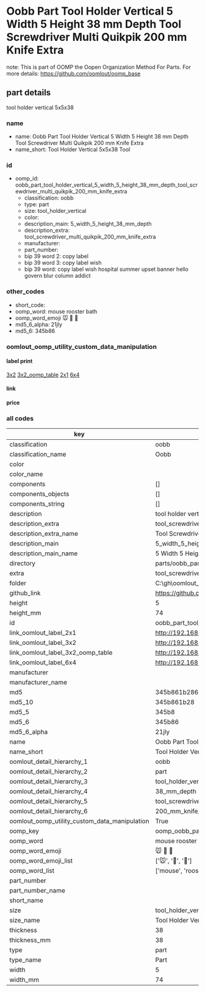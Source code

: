 # Oobb Part Tool Holder Vertical 5 Width 5 Height 38 mm Depth Tool Screwdriver Multi Quikpik 200 mm Knife Extra  

note: This is part of OOMP the Oopen Organization Method For Parts. For more details: https://github.com/oomlout/oomp_base

##  part details
  



tool holder vertical 5x5x38



### name
* name: Oobb Part Tool Holder Vertical 5 Width 5 Height 38 mm Depth Tool Screwdriver Multi Quikpik 200 mm Knife Extra
* name_short: Tool Holder Vertical 5x5x38 Tool
### id
* oomp_id: oobb_part_tool_holder_vertical_5_width_5_height_38_mm_depth_tool_screwdriver_multi_quikpik_200_mm_knife_extra
  * classification: oobb
  * type: part
  * size: tool_holder_vertical
  * color: 
  * description_main: 5_width_5_height_38_mm_depth
  * description_extra: tool_screwdriver_multi_quikpik_200_mm_knife_extra
  * manufacturer: 
  * part_number: 
  * bip 39 word 2: copy label
  * bip 39 word 3: copy label wish
  * bip 39 word: copy label wish hospital summer upset banner hello govern blur column addict

### other_codes
* short_code: 
* oomp_word: mouse rooster bath
* oomp_word_emoji :mouse: :rooster: :bath:
* md5_6_alpha: 21jly
* md5_6: 345b86






### oomlout_oomp_utility_custom_data_manipulation
#### label print
[3x2](http://192.168.1.245:1112/?label=oomp%2021jly)
[3x2_oomp_table](http://192.168.1.108:1112/?label=oomp%2021jly)
[2x1](http://192.168.1.242:1112/?label=oomp%2021jly)
[6x4](http://192.168.1.55:1112/?label=oomp%2021jly)    

#### link

                              

#### price







### all codes 
| key | value |  
| --- | --- |  
| classification | oobb |  
| classification_name | Oobb |  
| color |  |  
| color_name |  |  
| components | [] |  
| components_objects | [] |  
| components_string | [] |  
| description | tool holder vertical 5x5x38 |  
| description_extra | tool_screwdriver_multi_quikpik_200_mm_knife_extra |  
| description_extra_name | Tool Screwdriver Multi Quikpik 200 mm Knife Extra |  
| description_main | 5_width_5_height_38_mm_depth |  
| description_main_name | 5 Width 5 Height 38 mm Depth |  
| directory | parts/oobb_part_tool_holder_vertical_5_width_5_height_38_mm_depth_tool_screwdriver_multi_quikpik_200_mm_knife_extra |  
| extra | tool_screwdriver_multi_quikpik_200_mm_knife |  
| folder | C:\gh\oomlout_oobb_version_4_generated_parts\things\oobb_part_tool_holder_vertical_5_width_5_height_38_mm_depth_tool_screwdriver_multi_quikpik_200_mm_knife_extra |  
| github_link | https://github.com/oomlout/oomlout_oomp_part_src/tree/main/parts/oobb_part_tool_holder_vertical_5_width_5_height_38_mm_depth_tool_screwdriver_multi_quikpik_200_mm_knife_extra |  
| height | 5 |  
| height_mm | 74 |  
| id | oobb_part_tool_holder_vertical_5_width_5_height_38_mm_depth_tool_screwdriver_multi_quikpik_200_mm_knife_extra |  
| link_oomlout_label_2x1 | http://192.168.1.242:1112/?label=oomp%2021jly |  
| link_oomlout_label_3x2 | http://192.168.1.245:1112/?label=oomp%2021jly |  
| link_oomlout_label_3x2_oomp_table | http://192.168.1.108:1112/?label=oomp%2021jly |  
| link_oomlout_label_6x4 | http://192.168.1.55:1112/?label=oomp%2021jly |  
| manufacturer |  |  
| manufacturer_name |  |  
| md5 | 345b861b286ac24bbcec96dff91f0980 |  
| md5_10 | 345b861b28 |  
| md5_5 | 345b8 |  
| md5_6 | 345b86 |  
| md5_6_alpha | 21jly |  
| name | Oobb Part Tool Holder Vertical 5 Width 5 Height 38 mm Depth Tool Screwdriver Multi Quikpik 200 mm Knife Extra |  
| name_short | Tool Holder Vertical 5x5x38 Tool |  
| oomlout_detail_hierarchy_1 | oobb |  
| oomlout_detail_hierarchy_2 | part |  
| oomlout_detail_hierarchy_3 | tool_holder_vertical |  
| oomlout_detail_hierarchy_4 | 38_mm_depth |  
| oomlout_detail_hierarchy_5 | tool_screwdriver_multi_quikpik |  
| oomlout_detail_hierarchy_6 | 200_mm_knife_extra |  
| oomlout_oomp_utility_custom_data_manipulation | True |  
| oomp_key | oomp_oobb_part_tool_holder_vertical_5_width_5_height_38_mm_depth_tool_screwdriver_multi_quikpik_200_mm_knife_extra |  
| oomp_word | mouse rooster bath |  
| oomp_word_emoji | :mouse: :rooster: :bath: |  
| oomp_word_emoji_list | [':mouse:', ':rooster:', ':bath:'] |  
| oomp_word_list | ['mouse', 'rooster', 'bath'] |  
| part_number |  |  
| part_number_name |  |  
| short_name |  |  
| size | tool_holder_vertical |  
| size_name | Tool Holder Vertical |  
| thickness | 38 |  
| thickness_mm | 38 |  
| type | part |  
| type_name | Part |  
| width | 5 |  
| width_mm | 74 |  
